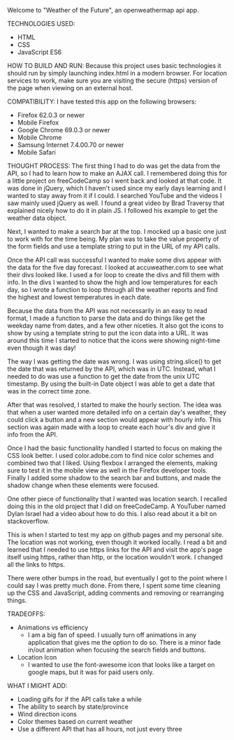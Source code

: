 ﻿Welcome to "Weather of the Future", an openweathermap api app.

TECHNOLOGIES USED:
- HTML
- CSS
- JavaScript ES6

HOW TO BUILD AND RUN:
Because this project uses basic technologies it
should run by simply launching index.html in a modern browser.
For location services to work, make sure you are visiting the
secure (https) version of the page when viewing on an external host.

COMPATIBILITY:
I have tested this app on the following browsers:
- Firefox 62.0.3 or newer
- Mobile Firefox
- Google Chrome 69.0.3 or newer
- Mobile Chrome
- Samsung Internet 7.4.00.70 or newer
- Mobile Safari

THOUGHT PROCESS:
The first thing I had to do was get the data from the API, so I had to learn how to
make an AJAX call. I remembered doing this for a little project on
freeCodeCamp so I went back and looked at that code. It was done in jQuery,
which I haven't used since my early days learning and I wanted to stay away from
it if I could. I searched YouTube and the videos I saw mainly used jQuery as well.
I found a great video by Brad Traversy that explained nicely how to do it in plain JS.
I followed his example to get the weather data object.

Next, I wanted to make a search bar at the top. I mocked up a basic one just to work
with for the time being. My plan was to take the value property of the form fields and
use a template string to put in the URL of my API calls.

Once the API call was successful I wanted to make some divs appear with the data for the five
day forecast. I looked at accuweather.com to see what their divs looked like. I used a for
loop to create the divs and fill them with info. In the divs I wanted to show the high and
low temperatures for each day, so I wrote a function to loop through all the weather reports
and find the highest and lowest temperatures in each date.

Because the data from the API was not necessarily in an easy to read format, I made a
function to parse the data and do things like get the weekday name from dates, and a few
other niceties. It also got the icons to show by using a template string to put the icon
data into a URL. It was around this time I started to notice that the icons were showing
night-time even though it was day!

The way I was getting the date was wrong. I was using string.slice() to get
the date that was returned by the API, which was in UTC. Instead, what I needed to do was
use a function to get the date from the unix UTC timestamp. By using the built-in Date object
I was able to get a date that was in the correct time zone.

After that was resolved, I started to make the hourly section. The idea was that when a
user wanted more detailed info on a certain day's weather, they could click a button
and a new section would appear with hourly info. This section was again made with a
loop to create each hour's div and give it info from the API.

Once I had the basic functionality handled I started to focus on making the CSS look
better. I used color.adobe.com to find nice color schemes and combined two that I liked.
Using flexbox I arranged the elements, making sure to test it in the mobile view
as well in the Firefox developer tools. Finally I added some shadow to the search bar
and buttons, and made the shadow change when these elements were focused.

One other piece of functionality that I wanted was location search. I recalled doing
this in the old project that I did on freeCodeCamp. A YouTuber named Dylan Israel had
a video about how to do this. I also read about it a bit on stackoverflow.

This is when I started to test my app on github pages and my personal site. The location
was not working, even though it worked locally. I read a bit and learned that I needed
to use https links for the API and visit the app's page itself using https, rather than http, or
the location wouldn't work. I changed all the links to https.

There were other bumps in the road, but eventually I got to the point where I could
say I was pretty much done. From there, I spent some time cleaning up the CSS and
JavaScript, adding comments and removing or rearranging things.

TRADEOFFS:
- Animations vs efficiency
  - I am a big fan of speed. I usually turn off animations in
   any application that gives me the option to do so. There is a minor
   fade in/out animation when focusing the search fields and buttons.
- Location Icon
  - I wanted to use the font-awesome icon that looks like a
  target on google maps, but it was for paid users only.

WHAT I MIGHT ADD:
- Loading gifs for if the API calls take a while
- The ability to search by state/province
- Wind direction icons
- Color themes based on current weather
- Use a different API that has all hours, not just every three
